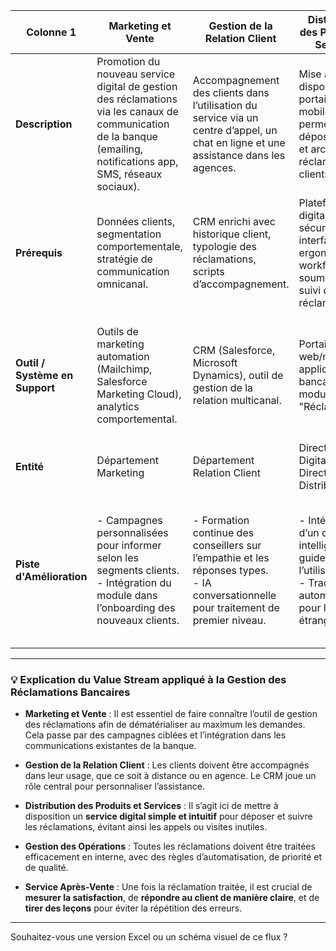 

| **Colonne 1**                  | **Marketing et Vente**                                                                                                                                             | **Gestion de la Relation Client**                                                                                                         | **Distribution des Produits et Services**                                                                                   | **Gestion des Opérations**                                                                                                    | **Service Après-Vente**                                                                                                        |
| ------------------------------ | ------------------------------------------------------------------------------------------------------------------------------------------------------------------ | ----------------------------------------------------------------------------------------------------------------------------------------- | --------------------------------------------------------------------------------------------------------------------------- | ----------------------------------------------------------------------------------------------------------------------------- | ------------------------------------------------------------------------------------------------------------------------------ |
| **Description**                | Promotion du nouveau service digital de gestion des réclamations via les canaux de communication de la banque (emailing, notifications app, SMS, réseaux sociaux). | Accompagnement des clients dans l’utilisation du service via un centre d’appel, un chat en ligne et une assistance dans les agences.      | Mise à disposition d’un portail web et mobile permettant de déposer, suivre et archiver les réclamations clients.           | Traitement interne des réclamations selon leur nature : routage automatique, attribution aux bons services, suivi de SLA.     | Résolution, réponse au client, suivi de satisfaction post-traitement, analyse des réclamations récurrentes pour amélioration.  |
| **Prérequis**                  | Données clients, segmentation comportementale, stratégie de communication omnicanal.                                                                               | CRM enrichi avec historique client, typologie des réclamations, scripts d’accompagnement.                                                 | Plateforme digitale sécurisée, interface ergonomique, workflows de soumission et suivi des réclamations.                    | Infrastructure IT fiable, système d'automatisation des tâches, règles de priorisation des réclamations.                       | Système de feedback client, base de connaissances, processus d'amélioration continue.                                          |
| **Outil / Système en Support** | Outils de marketing automation (Mailchimp, Salesforce Marketing Cloud), analytics comportemental.                                                                  | CRM (Salesforce, Microsoft Dynamics), outil de gestion de la relation multicanal.                                                         | Portail client web/mobile, application bancaire avec module "Réclamations".                                                 | BPM (Business Process Management), outil de workflow interne, outils de gestion documentaire.                                 | Outil de ticketing (Zendesk, Freshdesk), NPS / CSAT pour la satisfaction client, tableau de bord qualité.                      |
| **Entité**                     | Département Marketing                                                                                                                                              | Département Relation Client                                                                                                               | Direction Digitale / Direction de la Distribution                                                                           | Direction des Opérations / DSI                                                                                                | Qualité / Service Client                                                                                                       |
| **Piste d'Amélioration**       | - Campagnes personnalisées pour informer selon les segments clients. <br> - Intégration du module dans l’onboarding des nouveaux clients.                          | - Formation continue des conseillers sur l’empathie et les réponses types. <br> - IA conversationnelle pour traitement de premier niveau. | - Intégration d’un chatbot intelligent pour guider l’utilisateur. <br> - Traduction automatique pour les clients étrangers. | - Automatisation du traitement des réclamations simples. <br> - IA pour détecter les réclamations urgentes ou à forte valeur. | - Boucle de retour automatisée post-résolution. <br> - Analyse sémantique des réclamations pour identifier les causes racines. |

---

### 💡 **Explication du Value Stream appliqué à la Gestion des Réclamations Bancaires**

* **Marketing et Vente** : Il est essentiel de faire connaître l’outil de gestion des réclamations afin de dématérialiser au maximum les demandes. Cela passe par des campagnes ciblées et l’intégration dans les communications existantes de la banque.

* **Gestion de la Relation Client** : Les clients doivent être accompagnés dans leur usage, que ce soit à distance ou en agence. Le CRM joue un rôle central pour personnaliser l’assistance.

* **Distribution des Produits et Services** : Il s’agit ici de mettre à disposition un **service digital simple et intuitif** pour déposer et suivre les réclamations, évitant ainsi les appels ou visites inutiles.

* **Gestion des Opérations** : Toutes les réclamations doivent être traitées efficacement en interne, avec des règles d’automatisation, de priorité et de qualité.

* **Service Après-Vente** : Une fois la réclamation traitée, il est crucial de **mesurer la satisfaction**, de **répondre au client de manière claire**, et de **tirer des leçons** pour éviter la répétition des erreurs.

---

Souhaitez-vous une version Excel ou un schéma visuel de ce flux ?
